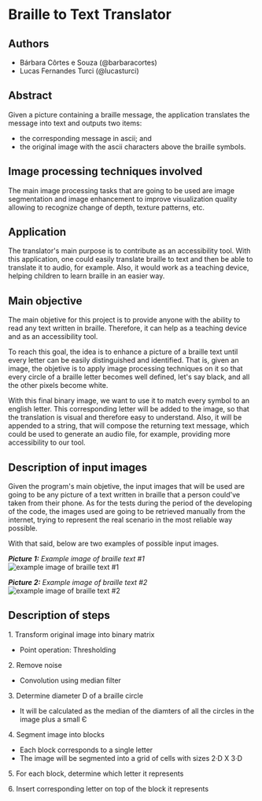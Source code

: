 # Braille to Text Translator

## Authors 
- Bárbara Côrtes e Souza (@barbaracortes)
- Lucas Fernandes Turci  (@lucasturci)

## Abstract
Given a picture containing a braille message, the application translates the message into text and outputs two items:
- the corresponding message in ascii; and
- the original image with the ascii characters above the braille symbols.

## Image processing techniques involved
The main image processing tasks that are going to be used are image segmentation and image enhancement to improve visualization quality allowing to recognize change of depth, texture patterns, etc.

## Application
The translator's main purpose is to contribute as an accessibility tool. With this application, one could easily translate braille to text and then be able to translate it to audio, for example. Also, it would work as a teaching device, helping children to learn braille in an easier way.

## Main objective
The main objetive for this project is to provide anyone with the ability to read any text written in braille. Therefore, it can help as a teaching device and as an accessibility tool.

To reach this goal, the idea is to enhance a picture of a braille text until every letter can be easily distinguished and identified. That is, given an image, the objetive is to apply image processing techniques on it so that every circle of a braille letter becomes well defined, let's say black, and all the other pixels become white.

With this final binary image, we want to use it to match every symbol to an english letter. This corresponding letter will be added to the image, so that the translation is visual and therefore easy to understand. Also, it will be appended to a string, that will compose the returning text message, which could be used to generate an audio file, for example, providing more accessibility to our tool.  

## Description of input images
Given the program's main objetive, the input images that will be used are going to be any picture of a text written in braille that a person could've taken from their phone. As for the tests during the period of the developing of the code, the images used are going to be retrieved manually from the internet, trying to represent the real scenario in the most reliable way possible. 

With that said, below are two examples of possible input images. 

<i><strong>Picture 1:</strong> Example image of braille text #1</i><br>
![example image of braille text #1](https://www.royalblind.org/sites/www.royalblind.org/files/SCOTTISH%20BRAIL%20PRESS%2031_1.jpg) 

<i><strong>Picture 2:</strong> Example image of braille text #2</i><br>
![example image of braille text #2](https://raw.githubusercontent.com/lucasturci/BrailleTextTranslator/master/images/2.gif) 

## Description of steps

1\. Transform original image into binary matrix
- Point operation: Thresholding

2\. Remove noise
- Convolution using median filter

3\. Determine diameter D of a braille circle 
- It will be calculated as the median of the diamters of all the circles in the image plus a small Є

4\. Segment image into blocks
- Each block corresponds to a single letter
- The image will be segmented into a grid of cells with sizes 2·D X 3·D  

5\. For each block, determine which letter it represents 

6\. Insert corresponding letter on top of the block it represents
